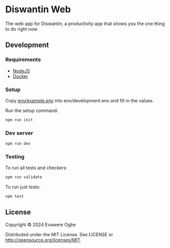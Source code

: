 # Diswantin Web

The web app for Diswantin, a productivity app that shows you the one thing to do
right now.

## Development

### Requirements

- [NodeJS](https://nodejs.org)
- [Docker](https://www.docker.com)

### Setup

Copy [env/example.env](./env/example.env) into env/development.env and fill in
the values.

Run the setup command:

```sh
npm run init
```

### Dev server

```sh
npm run dev
```

### Testing

To run all tests and checkers:

```sh
npm run validate
```

To run just tests:

```sh
npm test
```

## License

Copyright © 2024 Evawere Ogbe

Distributed under the MIT License. See LICENSE or
http://opensource.org/licenses/MIT.
